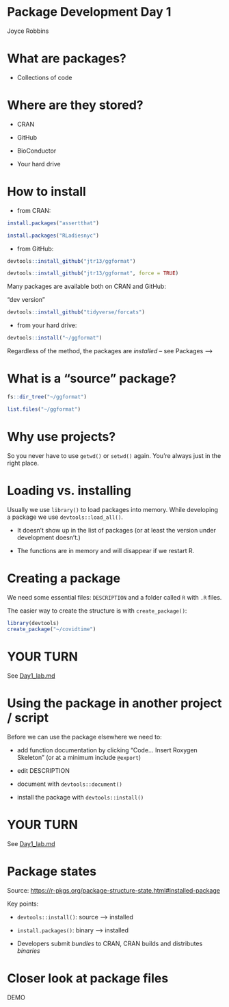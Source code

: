 Package Development Day 1
================
Joyce Robbins

# What are packages?

-   Collections of code

# Where are they stored?

-   CRAN

-   GitHub

-   BioConductor

-   Your hard drive

# How to install

-   from CRAN:

``` r
install.packages("assertthat")
```

``` r
install.packages("RLadiesnyc")
```

-   from GitHub:

``` r
devtools::install_github("jtr13/ggformat")
```

``` r
devtools::install_github("jtr13/ggformat", force = TRUE)
```

Many packages are available both on CRAN and GitHub:

“dev version”

``` r
devtools::install_github("tidyverse/forcats")
```

-   from your hard drive:

``` r
devtools::install("~/ggformat")
```

Regardless of the method, the packages are *installed* – see Packages –>

# What is a “source” package?

``` r
fs::dir_tree("~/ggformat")
```

``` r
list.files("~/ggformat")
```

# Why use projects?

So you never have to use `getwd()` or `setwd()` again. You’re always
just in the right place.

# Loading vs. installing

Usually we use `library()` to load packages into memory. While
developing a package we use `devtools::load_all()`.

-   It doesn’t show up in the list of packages (or at least the version
    under development doesn’t.)

-   The functions are in memory and will disappear if we restart R.

# Creating a package

We need some essential files: `DESCRIPTION` and a folder called `R` with
`.R` files.

The easier way to create the structure is with `create_package()`:

``` r
library(devtools)
create_package("~/covidtime")
```

# YOUR TURN

See [Day1_lab.md](Day1_lab.md)

# Using the package in another project / script

Before we can use the package elsewhere we need to:

-   add function documentation by clicking “Code… Insert Roxygen
    Skeleton” (or at a minimum include `@export`)

-   edit DESCRIPTION

-   document with `devtools::document()`

-   install the package with `devtools::install()`

# YOUR TURN

See [Day1_lab.md](Day1_lab.md)

# Package states

Source:
<https://r-pkgs.org/package-structure-state.html#installed-package>

Key points:

-   `devtools::install()`: source –> installed

-   `install.packages()`: binary –> installed

-   Developers submit *bundles* to CRAN, CRAN builds and distributes
    *binaries*

# Closer look at package files

DEMO
